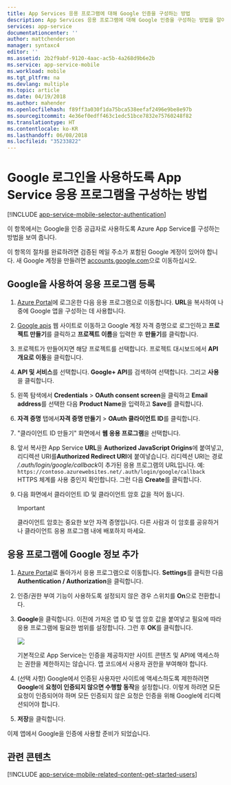 ```yaml
---
title: App Services 응용 프로그램에 대해 Google 인증을 구성하는 방법
description: App Services 응용 프로그램에 대해 Google 인증을 구성하는 방법을 알아봅니다.
services: app-service
documentationcenter: ''
author: mattchenderson
manager: syntaxc4
editor: ''
ms.assetid: 2b2f9abf-9120-4aac-ac5b-4a268d9b6e2b
ms.service: app-service-mobile
ms.workload: mobile
ms.tgt_pltfrm: na
ms.devlang: multiple
ms.topic: article
ms.date: 04/19/2018
ms.author: mahender
ms.openlocfilehash: f89ff3a030f1da75bca538eefaf2496e9be8e97b
ms.sourcegitcommit: 4e36ef0edff463c1edc51bce7832e75760248f82
ms.translationtype: HT
ms.contentlocale: ko-KR
ms.lasthandoff: 06/08/2018
ms.locfileid: "35233822"
---
```

# <a name="how-to-configure-your-app-service-application-to-use-google-login"></a>Google 로그인을 사용하도록 App Service 응용 프로그램을 구성하는 방법
[!INCLUDE [app-service-mobile-selector-authentication](../../includes/app-service-mobile-selector-authentication.md)]

이 항목에서는 Google을 인증 공급자로 사용하도록 Azure App Service를 구성하는 방법을 보여 줍니다.

이 항목의 절차를 완료하려면 검증된 메일 주소가 포함된 Google 계정이 있어야 합니다. 새 Google 계정을 만들려면 [accounts.google.com](http://go.microsoft.com/fwlink/p/?LinkId=268302)으로 이동하십시오.

## <a name="register"> </a>Google을 사용하여 응용 프로그램 등록
1. [Azure Portal]에 로그온한 다음 응용 프로그램으로 이동합니다. **URL**을 복사하여 나중에 Google 앱을 구성하는 데 사용합니다.
2. [Google apis](http://go.microsoft.com/fwlink/p/?LinkId=268303) 웹 사이트로 이동하고 Google 계정 자격 증명으로 로그인하고 **프로젝트 만들기**를 클릭하고 **프로젝트 이름**을 입력한 후 **만들기**를 클릭합니다.
3. 프로젝트가 만들어지면 해당 프로젝트를 선택합니다. 프로젝트 대시보드에서 **API 개요로 이동**을 클릭합니다.
4. **API 및 서비스**를 선택합니다. **Google+ API**를 검색하여 선택합니다. 그리고 **사용**을 클릭합니다.
5. 왼쪽 탐색에서 **Credentials** > **OAuth consent screen**을 클릭하고 **Email address**를 선택한 다음 **Product Name**을 입력하고 **Save**를 클릭합니다.
6. **자격 증명** 탭에서**자격 증명 만들기** > **OAuth 클라이언트 ID**를 클릭합니다.
7. "클라이언트 ID 만들기" 화면에서 **웹 응용 프로그램**을 선택합니다.
8. 앞서 복사한 App Service **URL**을 **Authorized JavaScript Origins**에 붙여넣고, 리디렉션 URI를**Authorized Redirect URI**에 붙여넣습니다. 리디렉션 URI는 경로 */.auth/login/google/callback*이 추가된 응용 프로그램의 URL입니다. 예: `https://contoso.azurewebsites.net/.auth/login/google/callback` HTTPS 체계를 사용 중인지 확인합니다. 그런 다음 **Create**를 클릭합니다.
9. 다음 화면에서 클라이언트 ID 및 클라이언트 암호 값을 적어 둡니다.

    > [!IMPORTANT]
    > 클라이언트 암호는 중요한 보안 자격 증명입니다. 다른 사람과 이 암호를 공유하거나 클라이언트 응용 프로그램 내에 배포하지 마세요.


## <a name="secrets"> </a>응용 프로그램에 Google 정보 추가
1. [Azure Portal]로 돌아가서 응용 프로그램으로 이동합니다. **Settings**를 클릭한 다음 **Authentication / Authorization**을 클릭합니다.
2. 인증/권한 부여 기능이 사용하도록 설정되지 않은 경우 스위치를 **On**으로 전환합니다.
3. **Google**을 클릭합니다. 이전에 가져온 앱 ID 및 앱 암호 값을 붙여넣고 필요에 따라 응용 프로그램에 필요한 범위를 설정합니다. 그런 후 **OK**를 클릭합니다.
   
   ![][1]
   
   기본적으로 App Service는 인증을 제공하지만 사이트 콘텐츠 및 API에 액세스하는 권한을 제한하지는 않습니다. 앱 코드에서 사용자 권한을 부여해야 합니다.
4. (선택 사항) Google에서 인증된 사용자만 사이트에 액세스하도록 제한하려면 **Google**에 **요청이 인증되지 않으면 수행할 동작**을 설정합니다. 이렇게 하려면 모든 요청이 인증되어야 하며 모든 인증되지 않은 요청은 인증을 위해 Google에 리디렉션되어야 합니다.
5. **저장**을 클릭합니다.

이제 앱에서 Google을 인증에 사용할 준비가 되었습니다.

## <a name="related-content"> </a>관련 콘텐츠
[!INCLUDE [app-service-mobile-related-content-get-started-users](../../includes/app-service-mobile-related-content-get-started-users.md)]

<!-- Anchors. -->

<!-- Images. -->

[0]: ./media/app-service-mobile-how-to-configure-google-authentication/mobile-app-google-redirect.png
[1]: ./media/app-service-mobile-how-to-configure-google-authentication/mobile-app-google-settings.png

<!-- URLs. -->

[Google apis]: http://go.microsoft.com/fwlink/p/?LinkId=268303

[Azure Portal]: https://portal.azure.com/

